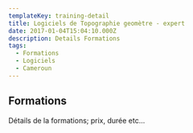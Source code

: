 ```yaml
---
templateKey: training-detail
title: Logiciels de Topographie geomètre - expert
date: 2017-01-04T15:04:10.000Z
description: Details Formations
tags:
  - Formations
  - Logiciels
  - Cameroun
---
```


## Formations
Détails de la formations; prix, durée etc...
